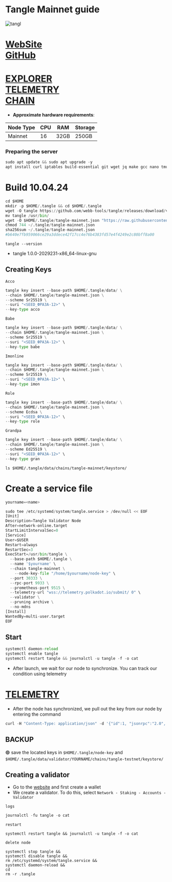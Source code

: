 # Tangle Mainnet guide

![tangl](https://github.com/obajay/nodes-Guides/assets/44331529/78b39cb8-33de-4b55-ba66-852527e5a29d)


[WebSite](https://www.tangle.tools/)\
[GitHub](https://github.com/webb-tools/tangle/blob/d12e316d7c7f64fdcc76842e03944a43221285d8/chainspecs/testnet/tangle-standalone.json)
=
[EXPLORER](https://testnet-explorer.tangle.tools) \
[TELEMETRY](https://telemetry.polkadot.io/#list/0x44f68476df71ebf765b630bf08dc1e0fedb2bf614a1aa0563b3f74f20e47b3e0) \
[CHAIN](https://polkadot.js.org/apps/?rpc=wss%3A%2F%2Frpc.tangle.tools#/accounts)
=

- **Approximate hardware requirements**:

| Node Type |CPU | RAM  | Storage  | 
|-----------|----|------|----------|
| Mainnet   |  16|  32GB| 250GB    |

### Preparing the server
```python
sudo apt update && sudo apt upgrade -y
apt install curl iptables build-essential git wget jq make gcc nano tmux htop nvme-cli pkg-config libssl-dev libleveldb-dev tar clang bsdmainutils ncdu unzip libleveldb-dev -y
```

# Build 10.04.24
```python
cd $HOME
mkdir -p $HOME/.tangle && cd $HOME/.tangle
wget -O tangle https://github.com/webb-tools/tangle/releases/download/v1.0.0/tangle-default-linux-amd64 && chmod +x tangle
mv tangle /usr/bin/
wget -O $HOME/.tangle/tangle-mainnet.json "https://raw.githubusercontent.com/webb-tools/tangle/main/chainspecs/mainnet/tangle-mainnet.json"
chmod 744 ~/.tangle/tangle-mainnet.json
sha256sum ~/.tangle/tangle-mainnet.json
#b640e7fb959066ce29a3ddece42f17cc4e76b4383fd57e4f4249e2c80bff8a00
```

`tangle --version`
- tangle 1.0.0-2029231-x86_64-linux-gnu


## Creating Keys
`Acco`
```python
tangle key insert --base-path $HOME/.tangle/data/ \
--chain $HOME/.tangle/tangle-mainnet.json \
--scheme Sr25519 \
--suri "<SEED_ФРАЗА-12>" \
--key-type acco
```
`Babe`
```python
tangle key insert --base-path $HOME/.tangle/data/ \
--chain $HOME/.tangle/tangle-mainnet.json \
--scheme Sr25519 \
--suri "<SEED_ФРАЗА-12>" \
--key-type babe
```

`Imonline`
```python
tangle key insert --base-path $HOME/.tangle/data/ \
--chain $HOME/.tangle/tangle-mainnet.json \
--scheme Sr25519 \
--suri "<SEED_ФРАЗА-12>" \
--key-type imon
```
`Role`
```python
tangle key insert --base-path $HOME/.tangle/data/ \
--chain $HOME/.tangle/tangle-mainnet.json \
--scheme Ecdsa \
--suri "<SEED_ФРАЗА-12>" \
--key-type role
```
`Grandpa`
```python
tangle key insert --base-path $HOME/.tangle/data/ \
--chain $HOME/.tangle/tangle-mainnet.json \
--scheme Ed25519 \
--suri "<SEED_ФРАЗА-12>" \
--key-type gran
```
`ls $HOME/.tangle/data/chains/tangle-mainnet/keystore/`



# Create a service file
```python
yourname=<name>
```
```python
sudo tee /etc/systemd/system/tangle.service > /dev/null << EOF
[Unit]
Description=Tangle Validator Node
After=network-online.target
StartLimitIntervalSec=0
[Service]
User=$USER
Restart=always
RestartSec=3
ExecStart=/usr/bin/tangle \
  --base-path $HOME/.tangle \
  --name '$yourname' \
  --chain tangle-mainnet \
    --node-key-file "/home/$yourname/node-key" \
  --port 30333 \
  --rpc-port 9933 \
  --prometheus-port 9515 \
  --telemetry-url "wss://telemetry.polkadot.io/submit/ 0" \
  --validator \
  --pruning archive \
  --no-mdns
[Install]
WantedBy=multi-user.target
EOF
```

## Start
```python
systemctl daemon-reload
systemctl enable tangle
systemctl restart tangle && journalctl -u tangle -f -o cat
```

- After launch, we wait for our node to synchronize. You can track our condition using telemetry

[TELEMETRY](https://telemetry.polkadot.io/#list/0x44f68476df71ebf765b630bf08dc1e0fedb2bf614a1aa0563b3f74f20e47b3e0)
=

- After the node has synchronized, we pull out the key from our node by entering the command
```python
curl -H "Content-Type: application/json" -d '{"id":1, "jsonrpc":"2.0", "method": "author_rotateKeys", "params":[]}' http://localhost:9933
```

## BACKUP
🟢 save the located keys in `$HOME/.tangle/node-key` and `$HOME/.tangle/data/validator/YOURNAME/chains/tangle-testnet/keystore/`

## Creating a validator
- Go to the [website](https://polkadot.js.org/apps/?rpc=wss%3A%2F%2Frpc.tangle.tools#/accounts) and first create a wallet
- We create a validator. To do this, select `Network - Staking - Accounts - Validator`

`logs`
```python
journalctl -fu tangle -o cat
```
`restart`
```
systemctl restart tangle && journalctl -u tangle -f -o cat
```
`delete node`
```
systemctl stop tangle &&
systemctl disable tangle &&
rm /etc/systemd/system/tangle.service &&
systemctl daemon-reload &&
cd
rm -r .tangle
```
